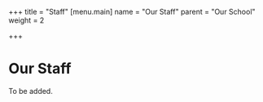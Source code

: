 +++
title = "Staff"
[menu.main]
name = "Our Staff"
parent = "Our School"
weight = 2

+++
# Our Staff

To be added.